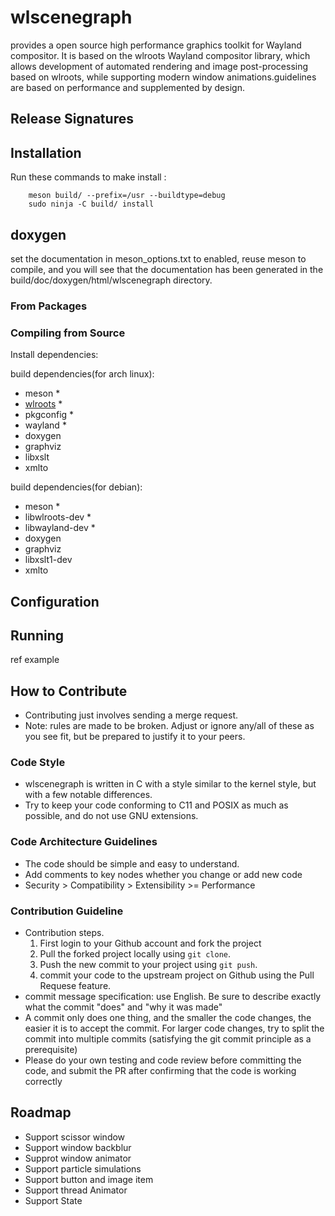 # wlscenegraph
provides a open source high performance graphics toolkit for Wayland compositor. It is based on the wlroots Wayland compositor library, which allows development of automated rendering and image post-processing based on wlroots, while supporting modern window animations.guidelines are based on performance and supplemented by design.

## Release Signatures

## Installation
Run these commands to make install :
```shell
    meson build/ --prefix=/usr --buildtype=debug
    sudo ninja -C build/ install
```

## doxygen
set the documentation in meson_options.txt to enabled, reuse meson to compile, and you will see that the documentation has been generated in the build/doc/doxygen/html/wlscenegraph directory.

### From Packages

### Compiling from Source
Install dependencies:

build dependencies(for arch linux):
* meson \*
* [wlroots] \*
* pkgconfig \*
* wayland \*
* doxygen 
* graphviz 
* libxslt 
* xmlto

build dependencies(for debian):
* meson \*
* libwlroots-dev \*
* libwayland-dev \*
* doxygen 
* graphviz 
* libxslt1-dev 
* xmlto

## Configuration

## Running
ref example

## How to Contribute
* Contributing just involves sending a merge request.
* Note: rules are made to be broken. Adjust or ignore any/all of these as you see
fit, but be prepared to justify it to your peers.

### Code Style
* wlscenegraph is written in C with a style similar to the kernel style, but with a
few notable differences.
* Try to keep your code conforming to C11 and POSIX as much as possible, and do
not use GNU extensions.

### Code Architecture Guidelines
* The code should be simple and easy to understand.
* Add comments to key nodes whether you change or add new code
* Security > Compatibility > Extensibility >= Performance

### Contribution Guideline
* Contribution steps.
    1. First login to your Github account and fork the project
    2. Pull the forked project locally using `git clone`.
    3. Push the new commit to your project using `git push`.
    4. commit your code to the upstream project on Github using the Pull Requese feature.
* commit message specification: use English. Be sure to describe exactly what the commit "does" and "why it was made"
* A commit only does one thing, and the smaller the code changes, the easier it is to accept the commit. For larger code changes, try to split the commit into multiple commits (satisfying the git commit principle as a prerequisite)
* Please do your own testing and code review before committing the code, and submit the PR after confirming that the code is working correctly

## Roadmap
* Support scissor window
* Support window backblur
* Supprot window animator
* Support particle simulations
* Support button and image item
* Support thread Animator
* Support State

[wlroots]: https://gitlab.freedesktop.org/wlroots/wlroots